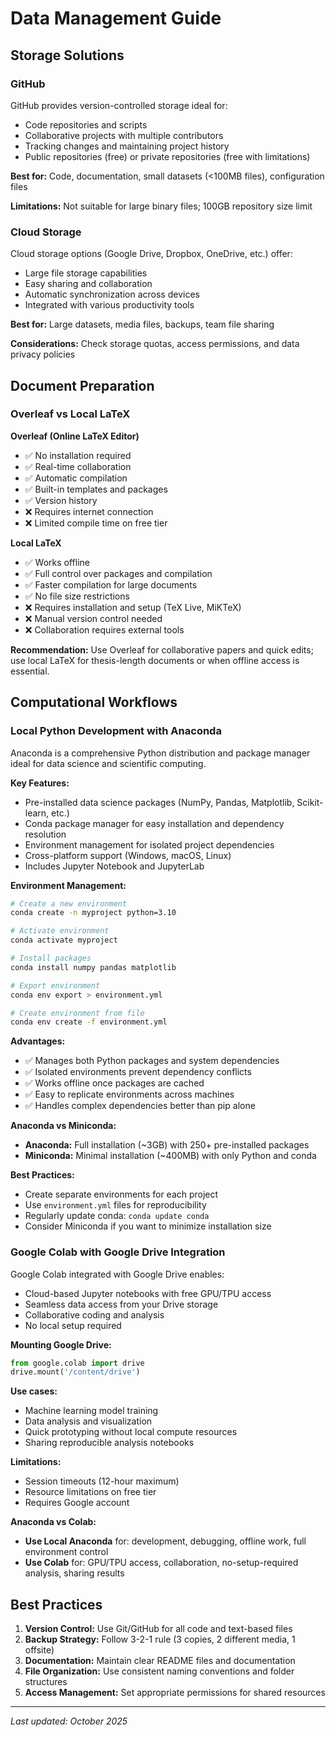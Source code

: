 # Data Management Guide

## Storage Solutions

### GitHub
GitHub provides version-controlled storage ideal for:
- Code repositories and scripts
- Collaborative projects with multiple contributors
- Tracking changes and maintaining project history
- Public repositories (free) or private repositories (free with limitations)

**Best for:** Code, documentation, small datasets (<100MB files), configuration files

**Limitations:** Not suitable for large binary files; 100GB repository size limit

### Cloud Storage
Cloud storage options (Google Drive, Dropbox, OneDrive, etc.) offer:
- Large file storage capabilities
- Easy sharing and collaboration
- Automatic synchronization across devices
- Integrated with various productivity tools

**Best for:** Large datasets, media files, backups, team file sharing

**Considerations:** Check storage quotas, access permissions, and data privacy policies

## Document Preparation

### Overleaf vs Local LaTeX

**Overleaf (Online LaTeX Editor)**
- ✅ No installation required
- ✅ Real-time collaboration
- ✅ Automatic compilation
- ✅ Built-in templates and packages
- ✅ Version history
- ❌ Requires internet connection
- ❌ Limited compile time on free tier

**Local LaTeX**
- ✅ Works offline
- ✅ Full control over packages and compilation
- ✅ Faster compilation for large documents
- ✅ No file size restrictions
- ❌ Requires installation and setup (TeX Live, MiKTeX)
- ❌ Manual version control needed
- ❌ Collaboration requires external tools

**Recommendation:** Use Overleaf for collaborative papers and quick edits; use local LaTeX for thesis-length documents or when offline access is essential.

## Computational Workflows

### Local Python Development with Anaconda

Anaconda is a comprehensive Python distribution and package manager ideal for data science and scientific computing.

**Key Features:**
- Pre-installed data science packages (NumPy, Pandas, Matplotlib, Scikit-learn, etc.)
- Conda package manager for easy installation and dependency resolution
- Environment management for isolated project dependencies
- Cross-platform support (Windows, macOS, Linux)
- Includes Jupyter Notebook and JupyterLab

**Environment Management:**
```bash
# Create a new environment
conda create -n myproject python=3.10

# Activate environment
conda activate myproject

# Install packages
conda install numpy pandas matplotlib

# Export environment
conda env export > environment.yml

# Create environment from file
conda env create -f environment.yml
```

**Advantages:**
- ✅ Manages both Python packages and system dependencies
- ✅ Isolated environments prevent dependency conflicts
- ✅ Works offline once packages are cached
- ✅ Easy to replicate environments across machines
- ✅ Handles complex dependencies better than pip alone

**Anaconda vs Miniconda:**
- **Anaconda:** Full installation (~3GB) with 250+ pre-installed packages
- **Miniconda:** Minimal installation (~400MB) with only Python and conda

**Best Practices:**
- Create separate environments for each project
- Use `environment.yml` files for reproducibility
- Regularly update conda: `conda update conda`
- Consider Miniconda if you want to minimize installation size

### Google Colab with Google Drive Integration

Google Colab integrated with Google Drive enables:
- Cloud-based Jupyter notebooks with free GPU/TPU access
- Seamless data access from your Drive storage
- Collaborative coding and analysis
- No local setup required

**Mounting Google Drive:**
```python
from google.colab import drive
drive.mount('/content/drive')
```

**Use cases:**
- Machine learning model training
- Data analysis and visualization
- Quick prototyping without local compute resources
- Sharing reproducible analysis notebooks

**Limitations:**
- Session timeouts (12-hour maximum)
- Resource limitations on free tier
- Requires Google account

**Anaconda vs Colab:**
- **Use Local Anaconda** for: development, debugging, offline work, full environment control
- **Use Colab** for: GPU/TPU access, collaboration, no-setup-required analysis, sharing results

## Best Practices

1. **Version Control:** Use Git/GitHub for all code and text-based files
2. **Backup Strategy:** Follow 3-2-1 rule (3 copies, 2 different media, 1 offsite)
3. **Documentation:** Maintain clear README files and documentation
4. **File Organization:** Use consistent naming conventions and folder structures
5. **Access Management:** Set appropriate permissions for shared resources

---

*Last updated: October 2025*
